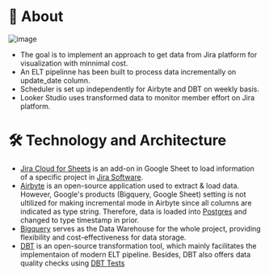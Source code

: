 # 🎯 About

![image](https://github.com/clv-dev/jira-clv-transformation/assets/113873442/1b6f80d9-60af-44ba-a6ba-6ba025a887b0)

- The goal is to implement an approach to get data from Jira platform for visualization with minnimal cost.
- An ELT pipelinne has been built to process data incrementally on update_date column.
- Scheduler is set up independently for Airbyte and DBT on weekly basis.
- Looker Studio uses transformed data to monitor member effort on Jira platform.

# 🛠️ Technology and Architecture
- [Jira Cloud for Sheets](https://workspace.google.com/marketplace/app/jira_cloud_for_sheets/1065669263016) is an add-on in Google Sheet to load information of a specific project in [Jira Software](https://www.atlassian.com/software/jira/guides/getting-started/introduction#what-is-jira-software).
- [Airbyte](https://github.com/airbytehq/airbyte) is an open-source application used to extract & load data. However, Google's products (Bigquery, Google Sheet) setting is not ultilized for making incremental mode in Airbyte since all columns are indicated as type string. Therefore, data is loaded into [Postgres](https://www.elephantsql.com/docs/index.html) and changed to type timestamp in prior.
- [Bigquery](https://cloud.google.com/bigquery) serves as the Data Warehouse for the whole project, providing flexibility and cost-effectiveness for data storage.
- [DBT](https://github.com/dbt-labs/dbt-core) is an open-source transformation tool, which mainly facilitates the implementaion of modern ELT pipeline. Besides, DBT also offers data quality checks using [DBT Tests](https://docs.getdbt.com/docs/build/data-tests)
